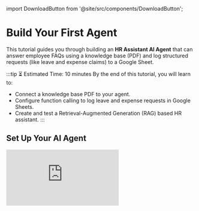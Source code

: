 import DownloadButton from '@site/src/components/DownloadButton';

# Build Your First Agent

This tutorial guides you through building an **HR Assistant AI Agent** that can answer employee FAQs using a knowledge base (PDF) and log structured requests (like leave and expense claims) to a Google Sheet.

:::tip ⏳ Estimated Time: 10 minutes
By the end of this tutorial, you will learn to:

- Connect a knowledge base PDF to your agent.
- Configure function calling to log leave and expense requests in Google Sheets.
- Create and test a Retrieval-Augmented Generation (RAG) based HR assistant.
:::

## Set Up Your AI Agent

<div style={{ position: "relative", paddingBottom: "calc(50.52% + 41px)", height: 0, width: "100%" }}>
  <iframe
    src="https://demo.arcade.software/U2wDO3adeI3y4jDN2IyK?embed"
    frameBorder="0"
    loading="lazy"
    webkitAllowFullScreen
    mozAllowFullScreen
    allowFullScreen
    allow="fullscreen"
    style={{ position: "absolute", top: 0, left: 0, width: "100%", height: "100%" }}
    title="Appsmith | Connect Data"
  />
</div>



1. Open your Appsmith Agents workspace.

<dd>

If you are not yet signed up, visit [login.appsmithai.com](https://login.appsmithai.com), enter your organization name and domain to create your workspace (e.g., `org-name.appsmithai.com`).

</dd>

2. Click **Create New Agent** from the top-right corner and select **Start from Scratch**. You’ll also see a list of templates with pre-configured system instructions that integrate with your everyday tools like Jira, Slack, and More.


3. Once your AI Agent opens, you’ll see a modal where you can configure the agent’s knowledge source. The [knowledge sources](/connect-data/overview) is a set of documents or links the agent can reference to answer user questions. Click on the Upload Files section.


<dd> 


Click **Add files**, then upload the document from your computer. You can download the PDF file from the link below and use it as your knowledge base.

<DownloadButton
  fileName="HR_Policy_Guide.pdf"
  fileUrl="/user-files/HR_Policy_Guide.pdf"
  description="Download the agent configuration file."
/>



</dd> 

4. Once uploaded, close the knowledge source modal. You’ll now see the AI chat widget on the right, where you can interact with your agent, and the chat query editor on the left, where you can configure how the agent responds.


5. Add a **System Instructions** to define how the AI should behave. This prompt guides the AI's responses by setting clear expectations for how it should use the knowledge base and database functions.

<dd> 

Within the prompt, you can explicitly define which queries the AI can call and what kind of data each query expects. 


*Example system prompt:*

```js
You are an HR Assistant. Use the uploaded HR Policy Guide PDF as your primary knowledge source.

Answer questions about:
- Leave policies (casual leave, sick leave, earned leave, etc.)
- Leave balances, approval process, or combining leave types
- Rules around maternity, paternity, and half-day leaves

Always refer to the uploaded document before responding. Do not make assumptions beyond what's covered in the document.

If the user wants to **apply for leave**, collect the following details:
- name
- leave_type
- start_date
- end_date
- reason

After collecting all fields, pass them to the `LogLeaveRequest` query using the format:
- this.params.name  
- this.params.leave_type  
- this.params.start_date  
- this.params.end_date  
- this.params.reason  

Ensure you confirm the details with the user before submitting the leave request.
```

See [How to Configure Chat Query](/build-agents/agent).

</dd>


6. Save the source configuration to enable document-based retrieval.

<dd>

To verify the setup, enter a question in the Chat Widget, such as _“How many casual leave days do I get?”_ or _“What’s the process for expense reimbursement?”_ The AI should respond using information from the uploaded HR Policy Guide.  


</dd>

Great! You just created a knowledge-based HR Assistant that can answer employee questions using your uploaded HR Policy Guide. In the next section, you’ll extend this assistant by enabling it to log leave requests into a Google Sheet.

## Set Up Function Calling

Function calling allows the AI to interact with connected data sources and perform real-time actions. In this section, you’ll connect a Google Sheet and configure a query that lets the HR Assistant log leave requests submitted by employees.

<div style={{ position: "relative", paddingBottom: "calc(50.52% + 41px)", height: 0, width: "100%" }}>
  <iframe
    src="https://demo.arcade.software/KyCIMfHl10U2CJ4xM28b?embed"
    frameBorder="0"
    loading="lazy"
    webkitAllowFullScreen
    mozAllowFullScreen
    allowFullScreen
    allow="fullscreen"
    style={{ position: "absolute", top: 0, left: 0, width: "100%", height: "100%" }}
    title="Appsmith | Connect Data"
  />
</div>


1. Navigate to the **Data** section, click the **+** icon, and select **Google Sheets**. Connect your Google account and authorize access to allow the agent to read from and write to your spreadsheet. 

2. Click the link below to make a copy of the sample sheet with pre-filled data and the required column structure:

<dd>

[📄 Copy Sample Sheet](https://docs.google.com/spreadsheets/d/1fti6HNRgyeC2-MQOnaUkudyo72vc5ZIv2liUAB9noKE/copy)

This sample sheet includes leave requests with columns like Name, Leave Type, Start Date, End Date, Reason, and Submitted On.

</dd>

3. Click New Query and name it `LogLeaveRequest`. This creates a Google Sheets query that allows the AI to log leave requests submitted by users into the connected sheet.


<dd>

Under Configuration, set the following:

- Operation: `Insert one`
- Entity: `Sheet row(s)`
- Spreadsheet: Select the copied sample sheet
- Sheet Name: `Leave_Requests`
- In the Row Object (JSON) field, paste the following:

```json
{
  "Name": "{{this.params.name}}",
  "Leave Type": "{{this.params.leave_type}}",
  "Start Date": "{{this.params.start_date}}",
  "End Date": "{{this.params.end_date}}",
  "Reason": "{{this.params.reason}}",
  "Submitted On": "{{this.params.submitted_on}}"
}
```

 The `this.params` syntax is how the AI passes user-provided values into the query at runtime. For example, if a user says “I want to take casual leave from May 10 to May 12,” the AI will extract those details and pass them into the query as:

- `this.params.leave_type` = "Casual Leave"

- `this.params.start_date` = "2025-05-10"


</dd>


4. Navigate back to the Chat Query and add the `LogLeaveRequest` function to enable the AI to submit leave data to Google Sheets.


5. Once configured, save the query to make it available for AI function calling.


<dd>

You can now test the integration by entering prompts in the chat, such as: - _“I want to apply for casual leave from May 10 to May 12 for a personal errand.”_ - _“Log 2 days of sick leave starting tomorrow. My name is Raj Mehta.”_

</dd>


## See also

- [Set Up the AI Agents Chrome Extension](/build-agents/how-to-guides/embed-agents): Learn how to install and configure the Chrome extension to use AI agents across web applications.
- [Appsmith AI Integration](/build-agents/overview): Understand how to integrate Appsmith with AI features for chat-based data interaction and function calling.